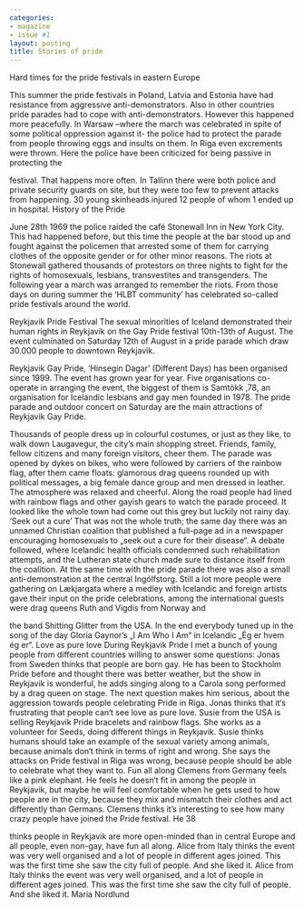 ```yaml
---
categories:
- magazine
- issue #1
layout: posting
title: Stories of pride
---
```


Hard times for the pride festivals
in eastern Europe

This summer the pride festivals in Poland, Latvia
and Estonia have had resistance from aggressive
anti-demonstrators. Also in other countries pride
parades had to cope with anti-demonstrators.
However this happened more peacefully.
In Warsaw –where the march was celebrated in
spite of some political oppression against it- the
police had to protect the parade from people
throwing eggs and insults on them. In Riga even
excrements were thrown. Here the police have
been criticized for being passive in protecting the

festival. That happens more often. In Tallinn there
were both police and private security guards on
site, but they were too few to prevent attacks from
happening. 30 young skinheads injured 12 people
of whom 1 ended up in hospital.
History of the Pride

June 28th 1969 the police raided the café Stonewall
Inn in New York City. This had happened before,
but this time the people at the bar stood up and
fought against the policemen that arrested some
of them for carrying clothes of the opposite gender
or for other minor reasons. The riots at Stonewall
gathered thousands of protestors on three nights
to fight for the rights of homosexuals, lesbians,
transvestites and transgenders. The following year
a march was arranged to remember the riots. From
those days on during summer the ‘HLBT community’
has celebrated so-called pride festivals around the
world.

Reykjavik Pride Festival
The sexual minorities of Iceland demonstrated their human rights in
Reykjavik on the Gay Pride festival 10th-13th of August. The event
culminated on Saturday 12th of August in a pride parade which draw
30.000 people to downtown Reykjavik.

Reykjavik Gay Pride, ‘Hinsegin Dagar’ (Different Days) has been
organised since 1999. The event has grown year for year. Five
organisations co-operate in arranging the event, the biggest of them is
Samtökk ‚78, an organisation for Icelandic lesbians and gay men founded
in 1978. The pride parade and outdoor concert on Saturday are the main
attractions of Reykjavik Gay Pride.

Thousands of people dress up in colourful costumes, or just as they
like, to walk down Laugavegur, the city’s main shopping street. Friends,
family, fellow citizens and many foreign visitors, cheer them. The parade
was opened by dykes on bikes, who were followed by carriers of the
rainbow flag, after them came floats: glamorous drag queens rounded
up with political messages, a big female dance group and men dressed in
leather.
The atmosphere was relaxed and cheerful.
Along the road people had lined with rainbow flags and other gayish gears to watch
the parade proceed. It looked like the whole town had come out this grey but luckily
not rainy day.
‘Seek out a cure’
That was not the whole truth; the same day there was an unnamed Christian coalition
that published a full-page ad in a newspaper encouraging homosexuals to „seek out a
cure for their disease“. A debate followed, where Icelandic health officials condemned
such rehabilitation attempts, and the Lutheran state church made sure to distance itself
from the coalition.
At the same time with the pride parade there was also a small anti-demonstration at
the central Ingólfstorg. Still a lot more people were gathering on Lækjargata where a
medley with Icelandic and foreign artists gave their input on the pride celebrations,
among the international guests were drag queens Ruth and Vigdis from Norway and


the band Shitting Glitter from the USA. In the end
everybody tuned up in the song of the day Gloria
Gaynor’s „I Am Who I Am“ in Icelandic „Ég er hvem
ég er“.
Love as pure love
During Reykjavik Pride I met a bunch of young
people from different countries willing to answer some
questions:
Jonas from Sweden thinks that people are born gay.
He has been to Stockholm Pride before and thought
there was better weather, but the show in Reykjavik
is wonderful, he adds singing along to a Carola song
performed by a drag queen on stage. The next question
makes him serious, about the aggression towards
people celebrating Pride in Riga. Jonas thinks that it‘s
frustrating that people can‘t see love as pure love.
Susie from the USA is selling Reykjavik Pride
bracelets and rainbow flags. She works as a volunteer
for Seeds, doing different things in Reykjavik. Susie
thinks humans should take an example of the sexual
variety among animals, because animals don‘t think in
terms of right and wrong. She says the attacks on Pride
festival in Riga was wrong, because people should be
able to celebrate what they want to.
Fun all along
Clemens from Germany feels like a pink elephant. He
feels he doesn‘t fit in among the people in Reykjavik,
but maybe he will feel comfortable when he gets
used to how people are in the city, because they mix
and mismatch their clothes and act differently than
Germans. Clemens thinks it’s interesting to see how
many crazy people have joined the Pride festival. He
38

thinks people in Reykjavik are more open-minded than
in central Europe and all people, even non-gay, have
fun all along.
Alice from Italy thinks the event was very well
organised and a lot of people in different ages joined.
This was the first time she saw the city full of people.
And she liked it.
Alice from Italy thinks the event was very well
organised, and a lot of people in different ages joined.
This was the first time she saw the city full of people.
And she liked it.
Maria Nordlund

